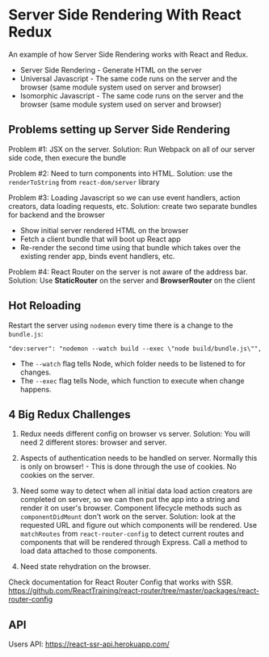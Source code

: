 # Server Side Rendering With React Redux

An example of how Server Side Rendering works with React and Redux.

- Server Side Rendering - Generate HTML on the server
- Universal Javascript - The same code runs on the server and the browser (same module system used on server and browser)
- Isomorphic Javascript - The same code runs on the server and the browser (same module system used on server and browser)


## Problems setting up Server Side Rendering

Problem #1: JSX on the server.
Solution: Run Webpack on all of our server side code, then execure the bundle

Problem #2: Need to turn components into HTML.
Solution: use the `renderToString` from `react-dom/server` library

Problem #3: Loading Javascript so we can use event handlers, action creators, data loading requests, etc.
Solution: create two separate bundles for backend and the browser
  - Show initial server rendered HTML on the browser
  - Fetch a client bundle that will boot up React app 
  - Re-render the second time using that bundle which takes over the existing render app, binds event handlers, etc.

Problem #4: React Router on the server is not aware of the address bar.
Solution: Use **StaticRouter** on the server and **BrowserRouter** on the client


## Hot Reloading

Restart the server using `nodemon` every time there is a change to the `bundle.js`:

```node
"dev:server": "nodemon --watch build --exec \"node build/bundle.js\"",
```

- The `--watch` flag tells Node, which folder needs to be listened to for changes.
- The `--exec` flag tells Node, which function to execute when change happens.


## 4 Big Redux Challenges
1. Redux needs different config on browser vs server.
Solution: You will need 2 different stores: browser and server.

2. Aspects of authentication needs to be handled on server. Normally this is only on browser! - This is done through the use of cookies. No cookies on the server.

3. Need some way to detect when all initial data load action creators are completed on server, so we can then put the app into a string and render it on user's browser. Component lifecycle methods such as `componentDidMount` don't work on the server.
Solution: look at the requested URL and figure out which components will be rendered. Use `matchRoutes` from `react-router-config` to detect current routes and components that will be rendered through Express. Call a method to load data attached to those components.

4. Need state rehydration on the browser.


Check documentation for React Router Config that works with SSR.
https://github.com/ReactTraining/react-router/tree/master/packages/react-router-config


## API
Users API: 
https://react-ssr-api.herokuapp.com/
